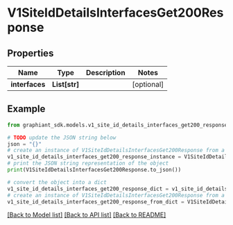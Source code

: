 # V1SiteIdDetailsInterfacesGet200Response


## Properties

Name | Type | Description | Notes
------------ | ------------- | ------------- | -------------
**interfaces** | **List[str]** |  | [optional] 

## Example

```python
from graphiant_sdk.models.v1_site_id_details_interfaces_get200_response import V1SiteIdDetailsInterfacesGet200Response

# TODO update the JSON string below
json = "{}"
# create an instance of V1SiteIdDetailsInterfacesGet200Response from a JSON string
v1_site_id_details_interfaces_get200_response_instance = V1SiteIdDetailsInterfacesGet200Response.from_json(json)
# print the JSON string representation of the object
print(V1SiteIdDetailsInterfacesGet200Response.to_json())

# convert the object into a dict
v1_site_id_details_interfaces_get200_response_dict = v1_site_id_details_interfaces_get200_response_instance.to_dict()
# create an instance of V1SiteIdDetailsInterfacesGet200Response from a dict
v1_site_id_details_interfaces_get200_response_from_dict = V1SiteIdDetailsInterfacesGet200Response.from_dict(v1_site_id_details_interfaces_get200_response_dict)
```
[[Back to Model list]](../README.md#documentation-for-models) [[Back to API list]](../README.md#documentation-for-api-endpoints) [[Back to README]](../README.md)



